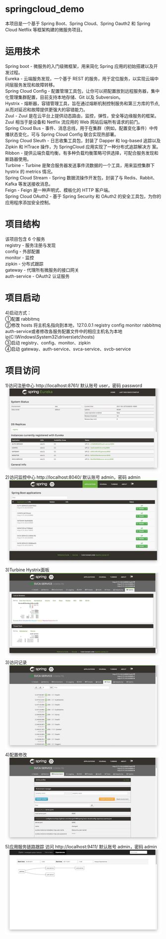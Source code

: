 # springcloud_demo  
本项目是一个基于 Spring Boot、Spring Cloud、Spring Oauth2 和 Spring Cloud Netflix 等框架构建的微服务项目。  

#  运用技术  
Spring boot - 微服务的入门级微框架，用来简化 Spring 应用的初始搭建以及开发过程。  
Eureka - 云端服务发现，一个基于 REST 的服务，用于定位服务，以实现云端中间层服务发现和故障转移。  
Spring Cloud Config - 配置管理工具包，让你可以把配置放到远程服务器，集中化管理集群配置，目前支持本地存储、Git 以及 Subversion。  
Hystrix - 熔断器，容错管理工具，旨在通过熔断机制控制服务和第三方库的节点,从而对延迟和故障提供更强大的容错能力。  
Zuul - Zuul 是在云平台上提供动态路由，监控，弹性，安全等边缘服务的框架。Zuul 相当于是设备和 Netflix 流应用的 Web 网站后端所有请求的前门。  
Spring Cloud Bus - 事件、消息总线，用于在集群（例如，配置变化事件）中传播状态变化，可与 Spring Cloud Config 联合实现热部署。  
Spring Cloud Sleuth - 日志收集工具包，封装了 Dapper 和 log-based 追踪以及 Zipkin 和 HTrace 操作，为 SpringCloud 应用实现了一种分布式追踪解决方  案。  
Ribbon - 提供云端负载均衡，有多种负载均衡策略可供选择，可配合服务发现和断路器使用。  
Turbine - Turbine 是聚合服务器发送事件流数据的一个工具，用来监控集群下 hystrix 的 metrics 情况。  
Spring Cloud Stream - Spring 数据流操作开发包，封装了与 Redis、Rabbit、Kafka 等发送接收消息。  
Feign - Feign 是一种声明式、模板化的 HTTP 客户端。  
Spring Cloud OAuth2 - 基于 Spring Security 和 OAuth2 的安全工具包，为你的应用程序添加安全控制。  

# 项目结构  
该项目包含 6 个服务  
registry - 服务注册与发现  
config - 外部配置  
monitor - 监控  
zipkin - 分布式跟踪  
gateway - 代理所有微服务的接口网关  
auth-service - OAuth2 认证服务  

# 项目启动
4)启动方式：  
①配置 rabbitmq  
②修改 hosts 将主机名指向到本地，127.0.0.1 registry config monitor rabbitmq auth-service或者修改各服务配置文件中的相应主机名为本地 ip(C:\Windows\System32\drivers\etc\hosts)    
③启动 registry、config、monitor、zipkin  
④启动 gateway、auth-service、svca-service、svcb-service  


# 项目访问

1)访问注册中心 http://localhost:8761/ 默认账号 user，密码 password  
![image](https://github.com/FlanceVoV/SpringCloudDemo/blob/master/img/springclouddemo_registry.jpg)  
2)访问监控中心 http://localhost:8040/ 默认账号 admin，密码 admin  
![image](https://github.com/FlanceVoV/SpringCloudDemo/blob/master/img/springclouddemo_monitor1.jpg)  
3)Turbine Hystrix面板  
![image](https://github.com/FlanceVoV/SpringCloudDemo/blob/master/img/springclouddemo_monitor2.jpg)  
3)访问记录  
![image](https://github.com/FlanceVoV/SpringCloudDemo/blob/master/img/springclouddemo_monitor3.jpg)  
4)配置修改  
![image](https://github.com/FlanceVoV/SpringCloudDemo/blob/master/img/springclouddemo_monitor4.jpg)  
5)应用服务链路跟踪  访问 http://localhost:9411/ 默认账号 admin，密码 admin  
![image](https://github.com/FlanceVoV/SpringCloudDemo/blob/master/img/springclouddemo_zipkin.jpg)  

